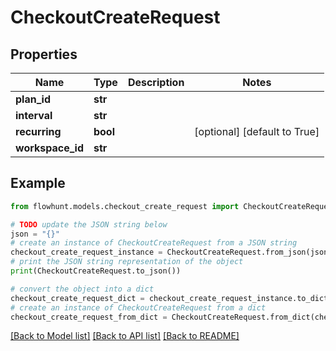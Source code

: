 # CheckoutCreateRequest


## Properties

Name | Type | Description | Notes
------------ | ------------- | ------------- | -------------
**plan_id** | **str** |  | 
**interval** | **str** |  | 
**recurring** | **bool** |  | [optional] [default to True]
**workspace_id** | **str** |  | 

## Example

```python
from flowhunt.models.checkout_create_request import CheckoutCreateRequest

# TODO update the JSON string below
json = "{}"
# create an instance of CheckoutCreateRequest from a JSON string
checkout_create_request_instance = CheckoutCreateRequest.from_json(json)
# print the JSON string representation of the object
print(CheckoutCreateRequest.to_json())

# convert the object into a dict
checkout_create_request_dict = checkout_create_request_instance.to_dict()
# create an instance of CheckoutCreateRequest from a dict
checkout_create_request_from_dict = CheckoutCreateRequest.from_dict(checkout_create_request_dict)
```
[[Back to Model list]](../README.md#documentation-for-models) [[Back to API list]](../README.md#documentation-for-api-endpoints) [[Back to README]](../README.md)


